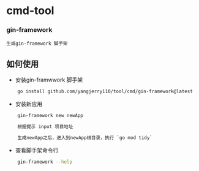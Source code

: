 <!--
 * @Author: Jerry.Yang
 * @Date: 2023-04-27 11:35:01
 * @LastEditors: Jerry.Yang
 * @LastEditTime: 2023-04-28 16:10:07
 * @Description: 
-->

# cmd-tool
### gin-framework
    生成gin-framework 脚手架

## 如何使用
- 安装gin-framwwork 脚手架
``` bash
    go install github.com/yangjerry110/tool/cmd/gin-framework@latest
```

- 安装新应用
``` bash
    gin-framework new newApp
```
``` bash
    根据提示 input 项目地址
```
``` bash
    生成newApp之后，进入到newApp根目录，执行 `go mod tidy`
```

- 查看脚手架命令行
``` bash
    gin-framework --help
```
